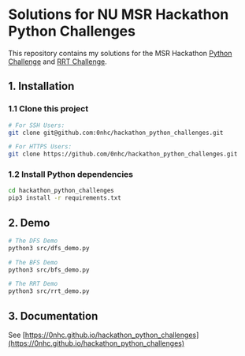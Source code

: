# Solutions for NU MSR Hackathon Python Challenges
This repository contains my solutions for the MSR Hackathon [Python Challenge](https://nu-msr.github.io/hackathon/python_challenge.html) and [RRT Challenge](https://nu-msr.github.io/hackathon/rrt_challenge.html).

## 1. Installation
### 1.1 Clone this project
```sh
# For SSH Users:
git clone git@github.com:0nhc/hackathon_python_challenges.git

# For HTTPS Users:
git clone https://github.com/0nhc/hackathon_python_challenges.git
```

### 1.2 Install Python dependencies
```sh
cd hackathon_python_challenges
pip3 install -r requirements.txt
```
## 2. Demo
```sh
# The DFS Demo
python3 src/dfs_demo.py

# The BFS Demo
python3 src/bfs_demo.py

# The RRT Demo
python3 src/rrt_demo.py
```

## 3. Documentation
See [https://0nhc.github.io/hackathon_python_challenges](https://0nhc.github.io/hackathon_python_challenges)